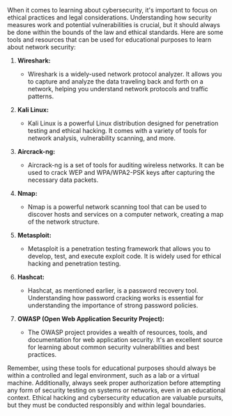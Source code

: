 When it comes to learning about cybersecurity, it's important to focus on ethical practices and legal considerations. Understanding how security measures work and potential vulnerabilities is crucial, but it should always be done within the bounds of the law and ethical standards. Here are some tools and resources that can be used for educational purposes to learn about network security:

1. **Wireshark:**
   - Wireshark is a widely-used network protocol analyzer. It allows you to capture and analyze the data traveling back and forth on a network, helping you understand network protocols and traffic patterns.

2. **Kali Linux:**
   - Kali Linux is a powerful Linux distribution designed for penetration testing and ethical hacking. It comes with a variety of tools for network analysis, vulnerability scanning, and more.

3. **Aircrack-ng:**
   - Aircrack-ng is a set of tools for auditing wireless networks. It can be used to crack WEP and WPA/WPA2-PSK keys after capturing the necessary data packets.

4. **Nmap:**
   - Nmap is a powerful network scanning tool that can be used to discover hosts and services on a computer network, creating a map of the network structure.

5. **Metasploit:**
   - Metasploit is a penetration testing framework that allows you to develop, test, and execute exploit code. It is widely used for ethical hacking and penetration testing.

6. **Hashcat:**
   - Hashcat, as mentioned earlier, is a password recovery tool. Understanding how password cracking works is essential for understanding the importance of strong password policies.

7. **OWASP (Open Web Application Security Project):**
   - The OWASP project provides a wealth of resources, tools, and documentation for web application security. It's an excellent source for learning about common security vulnerabilities and best practices.

Remember, using these tools for educational purposes should always be within a controlled and legal environment, such as a lab or a virtual machine. Additionally, always seek proper authorization before attempting any form of security testing on systems or networks, even in an educational context. Ethical hacking and cybersecurity education are valuable pursuits, but they must be conducted responsibly and within legal boundaries.